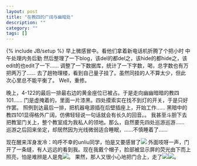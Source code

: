 ```yaml
---
layout: post
title: "在教四的广阔与幽暗处"
description: ""
category: ""
tags: []
---
```

{% include JB/setup %}
早上微感冒中。看他们拿着新电话机折腾了个把小时
中午处理内务后勤
然后整理了一下blog，该del的都del之，该hide的都hide之，该edit的也edit了一下……
调整了一下数据库，统计了一下字数，喝，总字数也有万把两万了……
去了趟物理楼，看到自己量子挂了。虽然同挂的人不算太少，但此次心里总不能平衡了。
Well，重修。


晚上，4-122的最后一排最右边的黄金座位已被占。于是走向幽幽暗暗的教四101……
门是虚掩着的，里面一片漆黑。四处摸索实在找不到灯的开关，于是只好作罢。
照例到达最后一排，把机器电源插在后壁插座上，开始工作……
黑暗中的教四101显得格外广阔，仿佛轻轻说一句话就会有长久的回音。。
我甚至斗胆下去把教室门关上，整个教室成为我私人的领地。那么，自然要先四处巡游巡游……
巡游之后回来坐定，却居然因为光线微弱适合睡眠，……不慎睡着了……

现在醒来浑身发冷：呜呼不幸的unliu同学，怕是又要感冒了![](img/em25.gif)
外面吱呀一声，门开了一条缝，有人远远的看到我。现在我戴个帽子，脸部被显示屏的荧光由下而上照亮，怕是难辨是人是鬼![](img/em23.gif)。
果然，那人又很小心地把门合上，走了![](img/em24.gif)![](img/em4.gif)。
